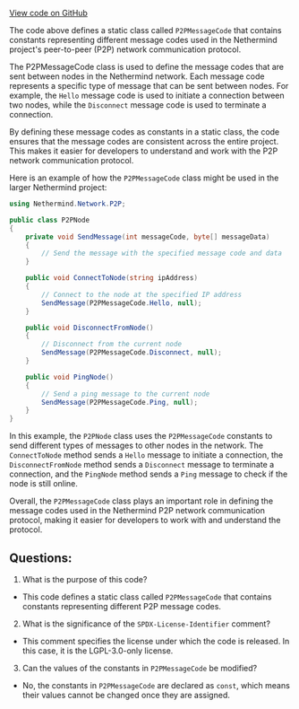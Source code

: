 [View code on GitHub](https://github.com/nethermindeth/nethermind/Nethermind.Network/P2P/P2PMessageCode.cs)

The code above defines a static class called `P2PMessageCode` that contains constants representing different message codes used in the Nethermind project's peer-to-peer (P2P) network communication protocol. 

The P2PMessageCode class is used to define the message codes that are sent between nodes in the Nethermind network. Each message code represents a specific type of message that can be sent between nodes. For example, the `Hello` message code is used to initiate a connection between two nodes, while the `Disconnect` message code is used to terminate a connection.

By defining these message codes as constants in a static class, the code ensures that the message codes are consistent across the entire project. This makes it easier for developers to understand and work with the P2P network communication protocol.

Here is an example of how the `P2PMessageCode` class might be used in the larger Nethermind project:

```csharp
using Nethermind.Network.P2P;

public class P2PNode
{
    private void SendMessage(int messageCode, byte[] messageData)
    {
        // Send the message with the specified message code and data
    }

    public void ConnectToNode(string ipAddress)
    {
        // Connect to the node at the specified IP address
        SendMessage(P2PMessageCode.Hello, null);
    }

    public void DisconnectFromNode()
    {
        // Disconnect from the current node
        SendMessage(P2PMessageCode.Disconnect, null);
    }

    public void PingNode()
    {
        // Send a ping message to the current node
        SendMessage(P2PMessageCode.Ping, null);
    }
}
```

In this example, the `P2PNode` class uses the `P2PMessageCode` constants to send different types of messages to other nodes in the network. The `ConnectToNode` method sends a `Hello` message to initiate a connection, the `DisconnectFromNode` method sends a `Disconnect` message to terminate a connection, and the `PingNode` method sends a `Ping` message to check if the node is still online.

Overall, the `P2PMessageCode` class plays an important role in defining the message codes used in the Nethermind P2P network communication protocol, making it easier for developers to work with and understand the protocol.
## Questions: 
 1. What is the purpose of this code?
- This code defines a static class called `P2PMessageCode` that contains constants representing different P2P message codes.

2. What is the significance of the `SPDX-License-Identifier` comment?
- This comment specifies the license under which the code is released. In this case, it is the LGPL-3.0-only license.

3. Can the values of the constants in `P2PMessageCode` be modified?
- No, the constants in `P2PMessageCode` are declared as `const`, which means their values cannot be changed once they are assigned.
